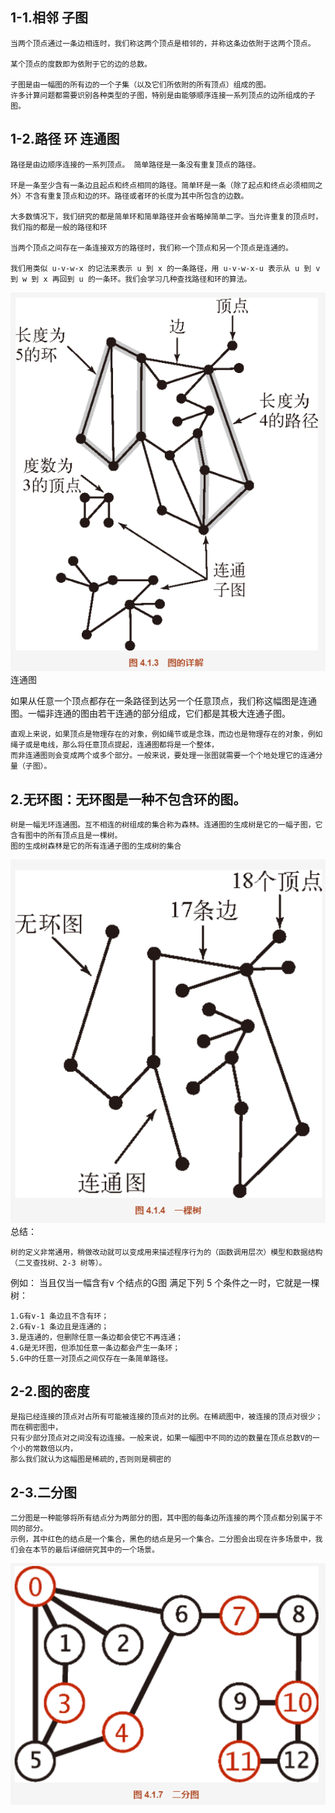 ##  1-1.相邻  子图
```
当两个顶点通过一条边相连时，我们称这两个顶点是相邻的，并称这条边依附于这两个顶点。

某个顶点的度数即为依附于它的边的总数。

子图是由一幅图的所有边的一个子集（以及它们所依附的所有顶点）组成的图。
许多计算问题都需要识别各种类型的子图，特别是由能够顺序连接一系列顶点的边所组成的子图。
```

##  1-2.路径  环  连通图
```
路径是由边顺序连接的一系列顶点。 简单路径是一条没有重复顶点的路径。

环是一条至少含有一条边且起点和终点相同的路径。简单环是一条（除了起点和终点必须相同之外）不含有重复顶点和边的环。路径或者环的长度为其中所包含的边数。

大多数情况下，我们研究的都是简单环和简单路径并会省略掉简单二字。当允许重复的顶点时，我们指的都是一般的路径和环

当两个顶点之间存在一条连接双方的路径时，我们称一个顶点和另一个顶点是连通的。

我们用类似 u-v-w-x 的记法来表示 u 到 x 的一条路径，用 u-v-w-x-u 表示从 u 到 v 到 w 到 x 再回到 u 的一条环。我们会学习几种查找路径和环的算法。
```
![](./img/alg-图3.png)
连通图

如果从任意一个顶点都存在一条路径到达另一个任意顶点，我们称这幅图是连通图。一幅非连通的图由若干连通的部分组成，它们都是其极大连通子图。
```
直观上来说，如果顶点是物理存在的对象，例如绳节或是念珠，而边也是物理存在的对象，例如绳子或是电线，那么将任意顶点提起，连通图都将是一个整体，
而非连通图则会变成两个或多个部分。一般来说，要处理一张图就需要一个个地处理它的连通分量（子图）。
```


##  2.无环图：无环图是一种不包含环的图。
```
树是一幅无环连通图。互不相连的树组成的集合称为森林。连通图的生成树是它的一幅子图，它含有图中的所有顶点且是一棵树。
图的生成树森林是它的所有连通子图的生成树的集合
```
![](./img/alg-图4.png)
总结：
```
树的定义非常通用，稍做改动就可以变成用来描述程序行为的（函数调用层次）模型和数据结构（二叉查找树、2-3 树等）。
```

例如：
当且仅当一幅含有v 个结点的G图 满足下列 5 个条件之一时，它就是一棵树：
```
1.G有v-1 条边且不含有环；
2.G有v-1 条边且是连通的；
3.是连通的，但删除任意一条边都会使它不再连通；
4.G是无环图，但添加任意一条边都会产生一条环；
5.G中的任意一对顶点之间仅存在一条简单路径。
```

##  2-2.图的密度
```
是指已经连接的顶点对占所有可能被连接的顶点对的比例。在稀疏图中，被连接的顶点对很少；而在稠密图中，
只有少部分顶点对之间没有边连接。一般来说，如果一幅图中不同的边的数量在顶点总数V的一个小的常数倍以内，
那么我们就认为这幅图是稀疏的,否则则是稠密的
```

##  2-3.二分图
```
二分图是一种能够将所有结点分为两部分的图，其中图的每条边所连接的两个顶点都分别属于不同的部分。
示例，其中红色的结点是一个集合，黑色的结点是另一个集合。二分图会出现在许多场景中，我们会在本节的最后详细研究其中的一个场景。
```
![](./img/alg-图5.png)
